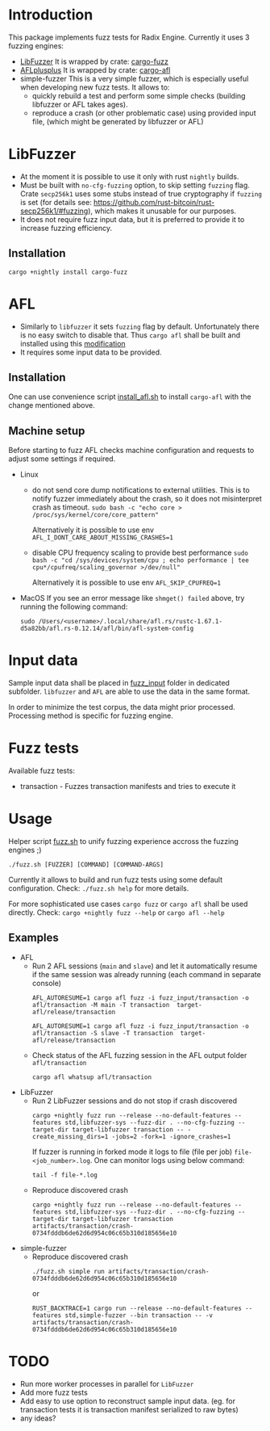 # Introduction

This package implements fuzz tests for Radix Engine.
Currently it uses 3 fuzzing engines:
* [LibFuzzer](https://llvm.org/docs/LibFuzzer.html)
  It is wrapped by crate: [cargo-fuzz](https://docs.rs/crate/cargo-fuzz/0.11.2)
* [AFLplusplus](https://aflplus.plus/)
  It is wrapped by crate: [cargo-afl](https://docs.rs/afl/0.12.14/afl)
* simple-fuzzer
  This is a very simple fuzzer, which is especially useful when developing new fuzz tests.
  It allows to:
  - quickly rebuild a test and perform some simple checks (building libfuzzer or AFL takes ages).
  - reproduce a crash (or other problematic case) using provided input file,
    (which might be generated by libfuzzer or AFL)

# LibFuzzer
* At the moment it is possible to use it only with rust `nightly` builds.
* Must be built with `no-cfg-fuzzing` option, to skip setting `fuzzing` flag.
  Crate `secp256k1` uses some stubs instead of true cryptography if `fuzzing` is set
  (for details see: https://github.com/rust-bitcoin/rust-secp256k1/#fuzzing), which makes it unusable
  for our purposes.
* It does not require fuzz input data, but it is preferred to provide it to increase fuzzing efficiency.

## Installation
```
cargo +nightly install cargo-fuzz
```

# AFL
* Similarly to `libfuzzer` it sets `fuzzing` flag by default. Unfortunately there is no easy switch to disable that.
  Thus `cargo afl` shall be built and installed using this [modification](https://github.com/lrubasze/afl.rs/commit/16c25fd74aec105c1b75c1b046e8dfd6b6fd3175)
* It requires some input data to be provided.

## Installation
One can use convenience script [install_afl.sh](./install_afl.sh) to install `cargo-afl` with the change mentioned above.

## Machine setup
Before starting to fuzz AFL checks machine configuration and requests to adjust some settings if required.
* Linux
  - do not send core dump notifications to external utilities.
    This is to notify fuzzer immediately about the crash, so it does not misinterpret crash as timeout.
    `sudo bash -c "echo core > /proc/sys/kernel/core/core_pattern"`

    Alternatively it is possible to use env `AFL_I_DONT_CARE_ABOUT_MISSING_CRASHES=1`
  - disable CPU frequency scaling to provide best performance
    `sudo bash -c "cd /sys/devices/system/cpu ; echo performance | tee cpu*/cpufreq/scaling_governor >/dev/null"`

    Alternatively it is possible to use env `AFL_SKIP_CPUFREQ=1`

* MacOS
  If you see an error message like `shmget() failed` above, try running the following command:
  ```
  sudo /Users/<username>/.local/share/afl.rs/rustc-1.67.1-d5a82bb/afl.rs-0.12.14/afl/bin/afl-system-config
  ```

# Input data
Sample input data shall be placed in [fuzz_input](./fuzz_input) folder in dedicated subfolder.
`libfuzzer` and `AFL` are able to use the data in the same format.

In order to minimize the test corpus, the data might prior processed.
Processing method is specific for fuzzing engine.

# Fuzz tests
Available fuzz tests:
* transaction - Fuzzes transaction manifests and tries to execute it

# Usage

Helper script [fuzz.sh](./fuzz.sh) to unify fuzzing experience accross the fuzzing engines ;)

`./fuzz.sh [FUZZER] [COMMAND] [COMMAND-ARGS]`

Currently it allows to build and run fuzz tests using some default configuration.
Check: `./fuzz.sh help` for more details.

For more sophisticated use cases `cargo fuzz` or `cargo afl` shall be used directly.
Check:
`cargo +nightly fuzz --help`
or
`cargo afl --help`

## Examples
* AFL
  - Run 2 AFL sessions (`main` and `slave`) and let it automatically resume if the same session was already running
    (each command in separate console)
    ```
    AFL_AUTORESUME=1 cargo afl fuzz -i fuzz_input/transaction -o afl/transaction -M main -T transaction  target-afl/release/transaction
    ```
    ```
    AFL_AUTORESUME=1 cargo afl fuzz -i fuzz_input/transaction -o afl/transaction -S slave -T transaction  target-afl/release/transaction
    ```
  - Check status of the AFL fuzzing session in the AFL output folder `afl/transaction`
    ```
    cargo afl whatsup afl/transaction
    ```
* LibFuzzer
  - Run 2 LibFuzzer sessions and do not stop if crash discovered
    ```
    cargo +nightly fuzz run --release --no-default-features --features std,libfuzzer-sys --fuzz-dir . --no-cfg-fuzzing --target-dir target-libfuzzer transaction -- -create_missing_dirs=1 -jobs=2 -fork=1 -ignore_crashes=1
    ```
    If fuzzer is running in forked mode it logs to file (file per job) `file-<job_number>.log`.
    One can monitor logs using below command:
    ```
    tail -f file-*.log
    ```
  - Reproduce discovered crash
    ```
    cargo +nightly fuzz run --release --no-default-features --features std,libfuzzer-sys --fuzz-dir . --no-cfg-fuzzing --target-dir target-libfuzzer transaction artifacts/transaction/crash-0734fdddb6de62d6d954c06c65b310d185656e10
    ```
* simple-fuzzer
  - Reproduce discovered crash
    ```
    ./fuzz.sh simple run artifacts/transaction/crash-0734fdddb6de62d6d954c06c65b310d185656e10
    ```
    or
    ```
    RUST_BACKTRACE=1 cargo run --release --no-default-features --features std,simple-fuzzer --bin transaction -- -v artifacts/transaction/crash-0734fdddb6de62d6d954c06c65b310d185656e10
    ```

# TODO
- Run more worker processes in parallel for `LibFuzzer`
- Add more fuzz tests
- Add easy to use option to reconstruct sample input data.
  (eg. for transaction tests it is transaction manifest serialized to raw bytes)
- any ideas?
